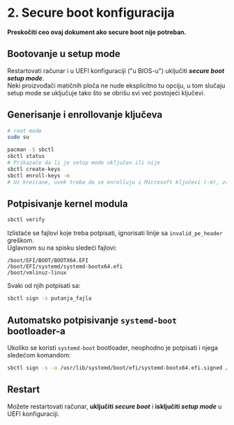 # 2. Secure boot konfiguracija
**Preskočiti ceo ovaj dokument ako secure boot nije potreban.**
## Bootovanje u setup mode
Restartovati računar i u UEFI konfiguraciji ("u BIOS-u") uključiti ***secure boot setup mode***.  
Neki proizvođači matičnih ploča ne nude eksplicitno tu opciju, u tom slučaju setup mode se uključuje tako što se obrišu svi već postojeći ključevi.  
## Generisanje i enrollovanje ključeva
```sh
# root mode
sudo su

pacman -S sbctl
sbctl status
# Prikazaće da li je setup mode uključen ili nije
sbctl create-keys
sbctl enroll-keys -m
# Uz kreirane, uvek treba da se enrolluju i Microsoft ključevi (-m), za svaki slučaj
```

## Potpisivanje kernel modula
```sh
sbctl verify
```
Izlistaće se fajlovi koje treba potpisati, ignorisati linije sa `invalid_pe_header` greškom.  
Uglavnom su na spisku sledeći fajlovi:
```
/boot/EFI/BOOT/BOOTX64.EFI
/boot/EFI/systemd/systemd-bootx64.efi
/boot/vmlinuz-linux
```
Svaki od njih potpisati sa:
```sh
sbctl sign -s putanja_fajla
```

## Automatsko potpisivanje `systemd-boot` bootloader-a
Ukoliko se koristi `systemd-boot` bootloader, neophodno je potpisati i njega sledećom komandom:
```sh
sbctl sign -s -o /usr/lib/systemd/boot/efi/systemd-bootx64.efi.signed /usr/lib/systemd/boot/efi/systemd-bootx64.efi
```

## Restart
Možete restartovati računar, **uključiti *secure boot*** i **isključiti *setup mode*** u UEFI konfiguraciji.